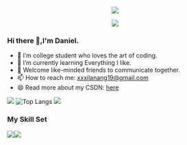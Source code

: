 <p align="center">
<img src="https://capsule-render.vercel.app/api?type=waving&color=timeGradient&height=300&&section=header&text=HI%20THERE&fontSize=90&fontAlign=50&fontAlignY=30&desc=I%20am%20Dianel%20Lee&descAlign=50&descSize=30&descAlignY=60&animation=twinkling" />
</p>

<p align="center">
<img src="https://readme-typing-svg.demolab.com?font=Orbitron&size=25&pause=1000&center=true&vCenter=true&random=false&width=600&lines=Welcome+to+my+GitHub+profile+page!;I+am+super+obsessed+with+programming!" />
</p>

### Hi there 👋,I'm Daniel.

- 🔭 I’m college student who loves the art of coding.
- 🌱 I’m currently learning Everything I like.
- 💬 Welcome like-minded friends to communicate together.
- 📫 How to reach me: xxxilanang19@gmail.com
- 😄 Read more about my CSDN: [here](https://blog.csdn.net/m0_63648885?spm=1000.2115.3001.5343)

![](https://github-readme-stats.vercel.app/api?username=xxxilyanang&show_icons=true&theme=transparent)
![Top Langs](https://github-readme-stats.vercel.app/api/top-langs/?username=xxxilyanang&layout=compact&theme=tokyonight)
![](https://github-readme-activity-graph.cyclic.app/graph?username=xxxilyanang&theme=dracula)

### My Skill Set

![](https://img.shields.io/badge/Java-ED8B00?style=for-the-badge&logo=openjdk&logoColor=white)![](https://img.shields.io/badge/Python-3776AB?style=for-the-badge&logo=python&logoColor=white)



